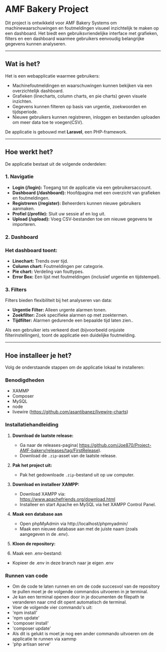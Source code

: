 # AMF Bakery Project

Dit project is ontwikkeld voor AMF Bakery Systems om machinewaarschuwingen en foutmeldingen visueel inzichtelijk te maken op een dashboard. Het biedt een gebruiksvriendelijke interface met grafieken, filters en een dashboard waarmee gebruikers eenvoudig belangrijke gegevens kunnen analyseren.

---

## Wat is het?
Het is een webapplicatie waarmee gebruikers:
- Machinefoutmeldingen en waarschuwingen kunnen bekijken via een overzichtelijk dashboard.
- Grafieken (linecharts, column charts, en pie charts) geven visuele inzichten.
- Gegevens kunnen filteren op basis van urgentie, zoekwoorden en tijdsperiode.
- Nieuwe gebruikers kunnen registreren, inloggen en bestanden uploaden om meer data toe te voegen(CSV).

De applicatie is gebouwd met **Laravel**, een PHP-framework.

---

## Hoe werkt het?
De applicatie bestaat uit de volgende onderdelen:

### **1. Navigatie**
- **Login (/login):** Toegang tot de applicatie via een gebruikersaccount.
- **Dashboard (/dashboard):** Hoofdpagina met een overzicht van grafieken en foutmeldingen.
- **Registreren (/register):** Beheerders kunnen nieuwe gebruikers aanmaken.
- **Profiel (/profile):** Sluit uw sessie af en log uit.
- **Upload (/upload):** Voeg CSV-bestanden toe om nieuwe gegevens te importeren.

### **2. Dashboard**
### **Het dashboard toont:**
- **Linechart:** Trends over tijd.
- **Column chart:** Foutmeldingen per categorie.
- **Pie chart:** Verdeling van fouttypes.
- **Error Box:** Een lijst met foutmeldingen (inclusief urgentie en tijdstempel).

### **3. Filters**
Filters bieden flexibiliteit bij het analyseren van data:
- **Urgentie Filter:** Alleen urgente alarmen tonen.
- **Zoekfilter:** Zoek specifieke alarmen op met zoektermen.
- **Tijdfilter:** Alarmen gedurende een bepaalde tijd laten zien..

Als een gebruiker iets verkeerd doet (bijvoorbeeld onjuiste filterinstellingen), toont de applicatie een duidelijke foutmelding.

---

## Hoe installeer je het?

Volg de onderstaande stappen om de applicatie lokaal te installeren:

### **Benodigdheden**
- XAMMP
- Composer
- MySQL
- node
- livewire  (https://github.com/asantibanez/livewire-charts)  


### **Installatiehandleiding**
1. **Download de laatste release:**
   - Ga naar de releases-pagina( https://github.com/Joe870/Project-AMF-bakery/releases/tag/FirstRelease).
   - Download de `.zip`-asset van de laatste release.

2. **Pak het project uit:**
   - Pak het gedownloade `.zip`-bestand uit op uw computer.
     
3. **Download en installeer XAMPP:**
   - Download XAMPP via: https://www.apachefriends.org/download.html 
   - Installeer en start Apache en MySQL via het XAMPP Control Panel.

4. **Maak een database aan**
   - Open phpMyAdmin via http://localhost/phpmyadmin/ 
   - Maak een nieuwe database aan met de juiste naam (zoals aangegeven in de .env).

1.	**Kloon de repository:**
2.	Maak een .env-bestand:
-	Kopieer de .env in deze branch naar je eigen .env

### **Runnen van code**
- Om de code te laten runnen en om de code succesvol van de repository te pullen moet je de volgende commandos uitvoeren in je terminal.
- Je kan een terminal openen door in je documenten de filepath te veranderen naar cmd dit opent automatisch de terminal.
- Voer de volgende vier commando's uit:
- 'npm install'
- 'npm update'
- 'composer install'
- 'composer update'
- Als dit is gelukt is moet je nog een ander commando uitvoeren om de applicatie te runnen via xammp
- 'php artisan serve' 
